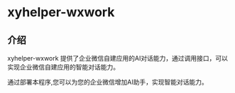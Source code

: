 # xyhelper-wxwork

## 介绍

xyhelper-wxwork 提供了企业微信自建应用的AI对话能力，通过调用接口，可以实现企业微信自建应用的智能对话能力。

通过部署本程序,您可以为您的企业微信增加AI助手，实现智能对话能力。